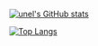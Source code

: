 [![unel's GitHub stats](https://github-readme-stats.vercel.app/api?username=UnelDev&count_private=true&show_icons=true&theme=react&count_private=true&layout=compact)](https://github.com/UnelDev)

[![Top Langs](https://github-readme-stats.vercel.app/api/top-langs/?username=UnelDev&theme=react&count_private=true&layout=compact)](https://github.com/UnelDev)
